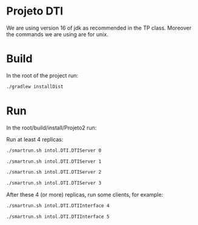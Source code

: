 # Projeto DTI

We are using version 16 of jdk as recommended in the TP class.
Moreover the commands we are using are for unix.

# Build

In the root of the project run:

```bash
./gradlew installDist
```
# Run

In the root/build/install/Projeto2 run:

Run at least 4 replicas:
```bash
./smartrun.sh intol.DTI.DTIServer 0
```
```bash
./smartrun.sh intol.DTI.DTIServer 1
```
```bash
./smartrun.sh intol.DTI.DTIServer 2
```
```bash
./smartrun.sh intol.DTI.DTIServer 3
```
After these 4 (or more) replicas, run some clients, for example:
```bash
./smartrun.sh intol.DTI.DTIInterface 4
```
```bash
./smartrun.sh intol.DTI.DTIInterface 5
```

